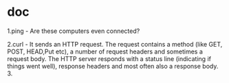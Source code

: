 # doc
1.ping - Are these computers even connected?

2.curl - It sends an HTTP request. The request contains a method (like GET, POST, HEAD,Put etc), a number of request headers and sometimes a request body. The HTTP server responds with a status line (indicating if things went well), response headers and most often also a response body.
3.
